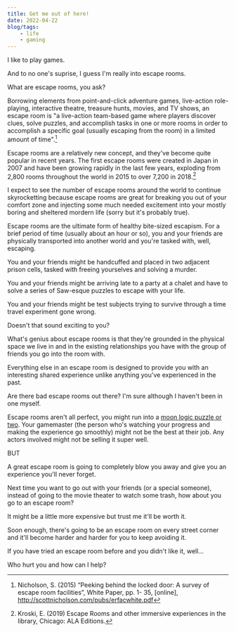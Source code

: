 ```yaml
---
title: Get me out of here!
date: 2022-04-22
blog/tags:
    - life
    - gaming
---
```


I like to play games.

And to no one's suprise, I guess I'm really into escape rooms.

What are escape rooms, you ask?

Borrowing elements from point-and-click adventure games, live-action role-playing, interactive theatre,
treasure hunts, movies, and TV shows, an escape room is "a live-action team-based game where players discover clues, solve puzzles, and accomplish tasks in one or more rooms in order to accomplish a specific goal (usually escaping from the room) in a limited amount of time".[^1]

Escape rooms are a relatively new concept, and they've become quite popular in recent years. The first escape rooms were created in Japan in 2007 and have been growing rapidly in the last few years, exploding from 2,800 rooms throughout the world in 2015 to over 7,200 in 2018.[^2]

I expect to see the number of escape rooms around the world to continue skyrocketting because escape rooms are great for breaking you out of your comfort zone and injecting some much needed excitement into your mostly boring and sheltered mordern life (sorry but it's probably true).

Escape rooms are the ultimate form of healthy bite-sized escapism. For a brief period of time (usually about an hour or so), you and your friends are physically transported into another world and you're tasked with, well, escaping.

You and your friends might be handcuffed and placed in two adjacent prison cells, tasked with freeing yourselves and solving a murder.

You and your friends might be arriving late to a party at a chalet and have to solve a series of Saw-esque puzzles to escape with your life.

You and your friends might be test subjects trying to survive through a time travel experiment gone wrong.

Doesn't that sound exciting to you?

What's genius about escape rooms is that they're grounded in the physical space we live in and in the existing relationships you have with the group of friends you go into the room with.

Everything else in an escape room is designed to provide you with an interesting shared experience unlike anything you've experienced in the past.

Are there bad escape rooms out there? I'm sure although I haven't been in one myself.

Escape rooms aren't all perfect, you might run into a [moon logic puzzle or two](https://tvtropes.org/pmwiki/pmwiki.php/Main/MoonLogicPuzzle). Your gamemaster (the person who's watching your progress and making the experience go smoothly) might not be the best at their job. Any actors involved might not be selling it super well.

BUT

A great escape room is going to completely blow you away and give you an experience you'll never forget.

Next time you want to go out with your friends (or a special someone), instead of going to the movie theater to watch some trash, how about you go to an escape room?

It might be a little more expensive but trust me it'll be worth it.

Soon enough, there's going to be an escape room on every street corner and it'll become harder and harder for you to keep avoiding it.

If you have tried an escape room before and you didn't like it, well...

Who hurt you and how can I help?

[^1]: Nicholson, S. (2015) “Peeking behind the locked door: A survey of escape room facilities”, White Paper, pp. 1-
35, [online], http://scottnicholson.com/pubs/erfacwhite.pdf

[^2]: Kroski, E. (2019) Escape Rooms and other immersive experiences in the library, Chicago: ALA Editions.
